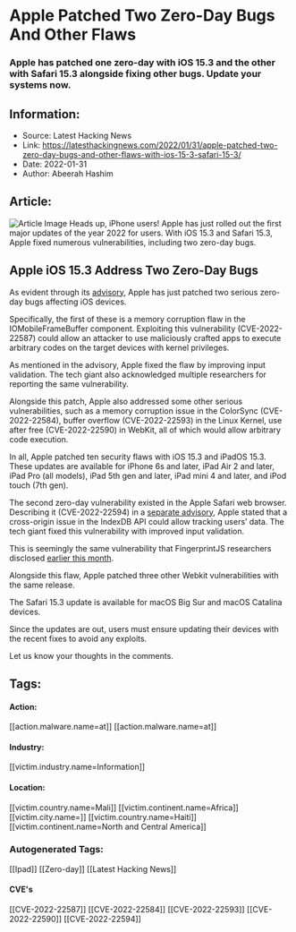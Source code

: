 # Apple Patched Two Zero-Day Bugs And Other Flaws
### Apple has patched one zero-day with iOS 15.3 and the other with Safari 15.3 alongside fixing other bugs. Update your systems now.

## Information:
+ Source: Latest Hacking News
+ Link: https://latesthackingnews.com/2022/01/31/apple-patched-two-zero-day-bugs-and-other-flaws-with-ios-15-3-safari-15-3/
+ Date: 2022-01-31
+ Author: Abeerah Hashim


## Article:
![Article Image](https://latesthackingnews.com/wp-content/uploads/2018/11/Apple-patched-multiple-XNU-kernel-vulnerabilities.jpg)
 Heads up, iPhone users! Apple has just rolled out the first major updates of the year 2022 for users. With iOS 15.3 and Safari 15.3, Apple fixed numerous vulnerabilities, including two zero-day bugs.

 Apple iOS 15.3 Address Two Zero-Day Bugs
----------------------------------------

 As evident through its [advisory](https://support.apple.com/en-us/HT213053), Apple has just patched two serious zero-day bugs affecting iOS devices.

 Specifically, the first of these is a memory corruption flaw in the IOMobileFrameBuffer component. Exploiting this vulnerability (CVE-2022-22587) could allow an attacker to use maliciously crafted apps to execute arbitrary codes on the target devices with kernel privileges.

 As mentioned in the advisory, Apple fixed the flaw by improving input validation. The tech giant also acknowledged multiple researchers for reporting the same vulnerability.

 Alongside this patch, Apple also addressed some other serious vulnerabilities, such as a memory corruption issue in the ColorSync (CVE-2022-22584), buffer overflow (CVE-2022-22593) in the Linux Kernel, use after free (CVE-2022-22590) in WebKit, all of which would allow arbitrary code execution.

 In all, Apple patched ten security flaws with iOS 15.3 and iPadOS 15.3. These updates are available for iPhone 6s and later, iPad Air 2 and later, iPad Pro (all models), iPad 5th gen and later, iPad mini 4 and later, and iPod touch (7th gen).

 The second zero-day vulnerability existed in the Apple Safari web browser. Describing it (CVE-2022-22594) in a [separate advisory](https://support.apple.com/en-us/HT213058), Apple stated that a cross-origin issue in the IndexDB API could allow tracking users’ data. The tech giant fixed this vulnerability with improved input validation.

 This is seemingly the same vulnerability that FingerprintJS researchers disclosed [earlier this month](https://latesthackingnews.com/2022/01/24/safari-15-browser-vulnerability-potentially-exposes-user-data-apple-yet-to-fix/).

 Alongside this flaw, Apple patched three other Webkit vulnerabilities with the same release.

 The Safari 15.3 update is available for macOS Big Sur and macOS Catalina devices.

 Since the updates are out, users must ensure updating their devices with the recent fixes to avoid any exploits.

 Let us know your thoughts in the comments.

   


## Tags:

#### Action:
[[action.malware.name=at]] [[action.malware.name=at]]

#### Industry:
[[victim.industry.name=Information]]

#### Location:
[[victim.country.name=Mali]] [[victim.continent.name=Africa]] [[victim.city.name=]] [[victim.country.name=Haiti]] [[victim.continent.name=North and Central America]]

### Autogenerated Tags:
[[Ipad]] [[Zero-day]] [[Latest Hacking News]]
#### CVE's
[[CVE-2022-22587]] [[CVE-2022-22584]] [[CVE-2022-22593]] [[CVE-2022-22590]] [[CVE-2022-22594]]


